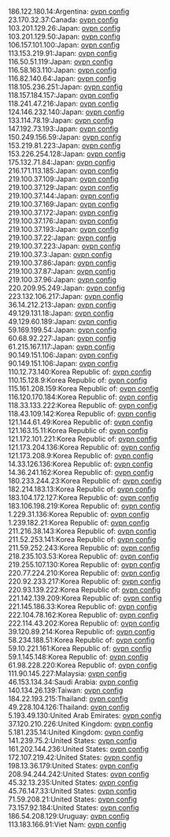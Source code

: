 186.122.180.14:Argentina: [ovpn config](vpn/186_122_180_14.ovpn)  
23.170.32.37:Canada: [ovpn config](vpn/23_170_32_37.ovpn)  
103.201.129.26:Japan: [ovpn config](vpn/103_201_129_26.ovpn)  
103.201.129.50:Japan: [ovpn config](vpn/103_201_129_50.ovpn)  
106.157.101.100:Japan: [ovpn config](vpn/106_157_101_100.ovpn)  
113.153.219.91:Japan: [ovpn config](vpn/113_153_219_91.ovpn)  
116.50.51.119:Japan: [ovpn config](vpn/116_50_51_119.ovpn)  
116.58.163.110:Japan: [ovpn config](vpn/116_58_163_110.ovpn)  
116.82.140.64:Japan: [ovpn config](vpn/116_82_140_64.ovpn)  
118.105.236.251:Japan: [ovpn config](vpn/118_105_236_251.ovpn)  
118.157.184.157:Japan: [ovpn config](vpn/118_157_184_157.ovpn)  
118.241.47.216:Japan: [ovpn config](vpn/118_241_47_216.ovpn)  
124.146.232.140:Japan: [ovpn config](vpn/124_146_232_140.ovpn)  
133.114.78.19:Japan: [ovpn config](vpn/133_114_78_19.ovpn)  
147.192.73.193:Japan: [ovpn config](vpn/147_192_73_193.ovpn)  
150.249.156.59:Japan: [ovpn config](vpn/150_249_156_59.ovpn)  
153.219.81.223:Japan: [ovpn config](vpn/153_219_81_223.ovpn)  
153.226.254.128:Japan: [ovpn config](vpn/153_226_254_128.ovpn)  
175.132.71.84:Japan: [ovpn config](vpn/175_132_71_84.ovpn)  
216.171.113.185:Japan: [ovpn config](vpn/216_171_113_185.ovpn)  
219.100.37.109:Japan: [ovpn config](vpn/219_100_37_109.ovpn)  
219.100.37.129:Japan: [ovpn config](vpn/219_100_37_129.ovpn)  
219.100.37.144:Japan: [ovpn config](vpn/219_100_37_144.ovpn)  
219.100.37.169:Japan: [ovpn config](vpn/219_100_37_169.ovpn)  
219.100.37.172:Japan: [ovpn config](vpn/219_100_37_172.ovpn)  
219.100.37.176:Japan: [ovpn config](vpn/219_100_37_176.ovpn)  
219.100.37.193:Japan: [ovpn config](vpn/219_100_37_193.ovpn)  
219.100.37.22:Japan: [ovpn config](vpn/219_100_37_22.ovpn)  
219.100.37.223:Japan: [ovpn config](vpn/219_100_37_223.ovpn)  
219.100.37.3:Japan: [ovpn config](vpn/219_100_37_3.ovpn)  
219.100.37.86:Japan: [ovpn config](vpn/219_100_37_86.ovpn)  
219.100.37.87:Japan: [ovpn config](vpn/219_100_37_87.ovpn)  
219.100.37.96:Japan: [ovpn config](vpn/219_100_37_96.ovpn)  
220.209.95.249:Japan: [ovpn config](vpn/220_209_95_249.ovpn)  
223.132.106.217:Japan: [ovpn config](vpn/223_132_106_217.ovpn)  
36.14.212.213:Japan: [ovpn config](vpn/36_14_212_213.ovpn)  
49.129.131.18:Japan: [ovpn config](vpn/49_129_131_18.ovpn)  
49.129.60.189:Japan: [ovpn config](vpn/49_129_60_189.ovpn)  
59.169.199.54:Japan: [ovpn config](vpn/59_169_199_54.ovpn)  
60.68.92.227:Japan: [ovpn config](vpn/60_68_92_227.ovpn)  
61.215.167.117:Japan: [ovpn config](vpn/61_215_167_117.ovpn)  
90.149.151.106:Japan: [ovpn config](vpn/90_149_151_106.ovpn)  
90.149.151.106:Japan: [ovpn config](vpn/90_149_151_106.ovpn)  
110.12.73.140:Korea Republic of: [ovpn config](vpn/110_12_73_140.ovpn)  
110.15.128.9:Korea Republic of: [ovpn config](vpn/110_15_128_9.ovpn)  
115.161.208.159:Korea Republic of: [ovpn config](vpn/115_161_208_159.ovpn)  
116.120.170.184:Korea Republic of: [ovpn config](vpn/116_120_170_184.ovpn)  
118.33.133.222:Korea Republic of: [ovpn config](vpn/118_33_133_222.ovpn)  
118.43.109.142:Korea Republic of: [ovpn config](vpn/118_43_109_142.ovpn)  
121.144.61.49:Korea Republic of: [ovpn config](vpn/121_144_61_49.ovpn)  
121.163.15.11:Korea Republic of: [ovpn config](vpn/121_163_15_11.ovpn)  
121.172.101.221:Korea Republic of: [ovpn config](vpn/121_172_101_221.ovpn)  
121.173.204.136:Korea Republic of: [ovpn config](vpn/121_173_204_136.ovpn)  
121.173.208.9:Korea Republic of: [ovpn config](vpn/121_173_208_9.ovpn)  
14.33.126.136:Korea Republic of: [ovpn config](vpn/14_33_126_136.ovpn)  
14.36.241.162:Korea Republic of: [ovpn config](vpn/14_36_241_162.ovpn)  
180.233.244.23:Korea Republic of: [ovpn config](vpn/180_233_244_23.ovpn)  
182.214.183.13:Korea Republic of: [ovpn config](vpn/182_214_183_13.ovpn)  
183.104.172.127:Korea Republic of: [ovpn config](vpn/183_104_172_127.ovpn)  
183.106.198.219:Korea Republic of: [ovpn config](vpn/183_106_198_219.ovpn)  
1.229.31.136:Korea Republic of: [ovpn config](vpn/1_229_31_136.ovpn)  
1.239.182.21:Korea Republic of: [ovpn config](vpn/1_239_182_21.ovpn)  
211.216.38.143:Korea Republic of: [ovpn config](vpn/211_216_38_143.ovpn)  
211.52.253.141:Korea Republic of: [ovpn config](vpn/211_52_253_141.ovpn)  
211.59.252.243:Korea Republic of: [ovpn config](vpn/211_59_252_243.ovpn)  
218.235.103.53:Korea Republic of: [ovpn config](vpn/218_235_103_53.ovpn)  
219.255.107.130:Korea Republic of: [ovpn config](vpn/219_255_107_130.ovpn)  
220.77.224.210:Korea Republic of: [ovpn config](vpn/220_77_224_210.ovpn)  
220.92.233.217:Korea Republic of: [ovpn config](vpn/220_92_233_217.ovpn)  
220.93.139.222:Korea Republic of: [ovpn config](vpn/220_93_139_222.ovpn)  
221.142.139.209:Korea Republic of: [ovpn config](vpn/221_142_139_209.ovpn)  
221.145.186.33:Korea Republic of: [ovpn config](vpn/221_145_186_33.ovpn)  
222.104.78.162:Korea Republic of: [ovpn config](vpn/222_104_78_162.ovpn)  
222.114.43.202:Korea Republic of: [ovpn config](vpn/222_114_43_202.ovpn)  
39.120.89.214:Korea Republic of: [ovpn config](vpn/39_120_89_214.ovpn)  
58.234.188.51:Korea Republic of: [ovpn config](vpn/58_234_188_51.ovpn)  
59.10.221.161:Korea Republic of: [ovpn config](vpn/59_10_221_161.ovpn)  
59.1.145.148:Korea Republic of: [ovpn config](vpn/59_1_145_148.ovpn)  
61.98.228.220:Korea Republic of: [ovpn config](vpn/61_98_228_220.ovpn)  
111.90.145.227:Malaysia: [ovpn config](vpn/111_90_145_227.ovpn)  
46.153.134.34:Saudi Arabia: [ovpn config](vpn/46_153_134_34.ovpn)  
140.134.26.139:Taiwan: [ovpn config](vpn/140_134_26_139.ovpn)  
184.22.193.215:Thailand: [ovpn config](vpn/184_22_193_215.ovpn)  
49.228.104.126:Thailand: [ovpn config](vpn/49_228_104_126.ovpn)  
5.193.49.130:United Arab Emirates: [ovpn config](vpn/5_193_49_130.ovpn)  
37.120.210.226:United Kingdom: [ovpn config](vpn/37_120_210_226.ovpn)  
5.181.235.14:United Kingdom: [ovpn config](vpn/5_181_235_14.ovpn)  
141.239.75.2:United States: [ovpn config](vpn/141_239_75_2.ovpn)  
161.202.144.236:United States: [ovpn config](vpn/161_202_144_236.ovpn)  
172.107.219.42:United States: [ovpn config](vpn/172_107_219_42.ovpn)  
198.13.36.179:United States: [ovpn config](vpn/198_13_36_179.ovpn)  
208.94.244.242:United States: [ovpn config](vpn/208_94_244_242.ovpn)  
45.32.13.235:United States: [ovpn config](vpn/45_32_13_235.ovpn)  
45.76.147.33:United States: [ovpn config](vpn/45_76_147_33.ovpn)  
71.59.208.21:United States: [ovpn config](vpn/71_59_208_21.ovpn)  
73.157.92.184:United States: [ovpn config](vpn/73_157_92_184.ovpn)  
186.54.208.129:Uruguay: [ovpn config](vpn/186_54_208_129.ovpn)  
113.183.166.91:Viet Nam: [ovpn config](vpn/113_183_166_91.ovpn)  
